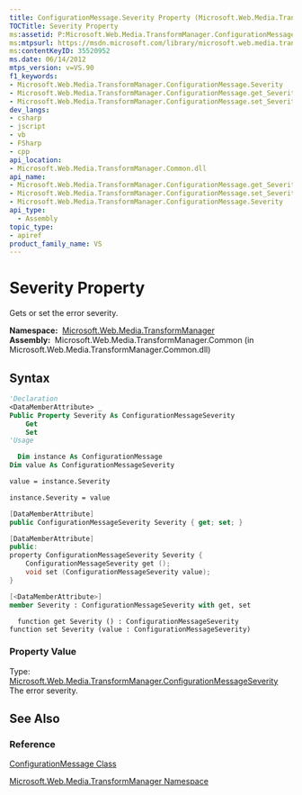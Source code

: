 ```yaml
---
title: ConfigurationMessage.Severity Property (Microsoft.Web.Media.TransformManager)
TOCTitle: Severity Property
ms:assetid: P:Microsoft.Web.Media.TransformManager.ConfigurationMessage.Severity
ms:mtpsurl: https://msdn.microsoft.com/library/microsoft.web.media.transformmanager.configurationmessage.severity(v=VS.90)
ms:contentKeyID: 35520952
ms.date: 06/14/2012
mtps_version: v=VS.90
f1_keywords:
- Microsoft.Web.Media.TransformManager.ConfigurationMessage.Severity
- Microsoft.Web.Media.TransformManager.ConfigurationMessage.get_Severity
- Microsoft.Web.Media.TransformManager.ConfigurationMessage.set_Severity
dev_langs:
- csharp
- jscript
- vb
- FSharp
- cpp
api_location:
- Microsoft.Web.Media.TransformManager.Common.dll
api_name:
- Microsoft.Web.Media.TransformManager.ConfigurationMessage.get_Severity
- Microsoft.Web.Media.TransformManager.ConfigurationMessage.set_Severity
- Microsoft.Web.Media.TransformManager.ConfigurationMessage.Severity
api_type:
  - Assembly
topic_type:
- apiref
product_family_name: VS
---
```


# Severity Property

Gets or set the error severity.

**Namespace:**  [Microsoft.Web.Media.TransformManager](microsoft-web-media-transformmanager-namespace.md)  
**Assembly:**  Microsoft.Web.Media.TransformManager.Common (in Microsoft.Web.Media.TransformManager.Common.dll)

## Syntax

```vb
'Declaration
<DataMemberAttribute> _
Public Property Severity As ConfigurationMessageSeverity
    Get
    Set
'Usage

  Dim instance As ConfigurationMessage
Dim value As ConfigurationMessageSeverity

value = instance.Severity

instance.Severity = value
```

```csharp
[DataMemberAttribute]
public ConfigurationMessageSeverity Severity { get; set; }
```

```cpp
[DataMemberAttribute]
public:
property ConfigurationMessageSeverity Severity {
    ConfigurationMessageSeverity get ();
    void set (ConfigurationMessageSeverity value);
}
```

``` fsharp
[<DataMemberAttribute>]
member Severity : ConfigurationMessageSeverity with get, set
```

```jscript
  function get Severity () : ConfigurationMessageSeverity
function set Severity (value : ConfigurationMessageSeverity)
```

### Property Value

Type: [Microsoft.Web.Media.TransformManager.ConfigurationMessageSeverity](configurationmessageseverity-enumeration-microsoft-web-media-transformmanager.md)  
The error severity.  

## See Also

### Reference

[ConfigurationMessage Class](configurationmessage-class-microsoft-web-media-transformmanager.md)

[Microsoft.Web.Media.TransformManager Namespace](microsoft-web-media-transformmanager-namespace.md)

